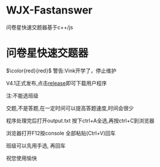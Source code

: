 # WJX-Fastanswer
问卷星快速交题器基于c++/js

# 问卷星快速交题器

$\color{red}{red}$ 警告:Vink开学了，停止维护

V4.1正式发布,点击[release](https://github.com/ljlVink/WJX-Fastanswer/releases)即可下载用户程序

注:不能选班级

交题,不是答题,在一定时间可以提高答题速度,时间会很少

程序处理完后打开output.txt 按下ctrl+A全选,再按ctrl+C到浏览器

浏览器打开F12按console 全部粘贴(Ctrl+V)回车

班级可以先用手选, 再回车

祝您使用愉快


